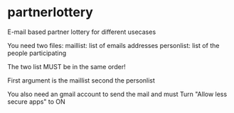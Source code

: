 # partnerlottery
E-mail based partner lottery for different usecases

You need two files:
maillist: list of emails addresses
personlist: list of the people participating

The two list MUST be in the same order!

First argument is the maillist second the personlist

You also need an gmail account to send the mail and must Turn "Allow less secure apps" to ON
